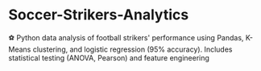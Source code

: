 # Soccer-Strikers-Analytics
⚽ Python data analysis of football strikers' performance using Pandas, K-Means clustering, and logistic regression (95% accuracy). Includes statistical testing (ANOVA, Pearson) and feature engineering
